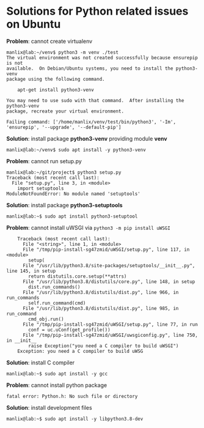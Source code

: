 # Solutions for Python related issues on Ubuntu

**Problem**: cannot create virtualenv

```
manlix@lab:~/venv$ python3 -m venv ./test
The virtual environment was not created successfully because ensurepip is not
available.  On Debian/Ubuntu systems, you need to install the python3-venv
package using the following command.

    apt-get install python3-venv

You may need to use sudo with that command.  After installing the python3-venv
package, recreate your virtual environment.

Failing command: ['/home/manlix/venv/test/bin/python3', '-Im', 'ensurepip', '--upgrade', '--default-pip']
```

**Solution**: install package **python3-venv** providing module **venv**

```
manlix@lab:~/venv$ sudo apt install -y python3-venv
```

**Problem**: cannot run setup.py

```
manlix@lab:~/git/project$ python3 setup.py 
Traceback (most recent call last):
  File "setup.py", line 3, in <module>
    import setuptools
ModuleNotFoundError: No module named 'setuptools'
```

**Solution**: install package **python3-setuptools**

```
manlix@lab:~$ sudo apt install python3-setuptool
```

**Problem**: cannot install uWSGI via `python3 -m pip install uWSGI`

```
    Traceback (most recent call last):
      File "<string>", line 1, in <module>
      File "/tmp/pip-install-sg47zmid/uWSGI/setup.py", line 117, in <module>
        setup(
      File "/usr/lib/python3.8/site-packages/setuptools/__init__.py", line 145, in setup
        return distutils.core.setup(**attrs)
      File "/usr/lib/python3.8/distutils/core.py", line 148, in setup
        dist.run_commands()
      File "/usr/lib/python3.8/distutils/dist.py", line 966, in run_commands
        self.run_command(cmd)
      File "/usr/lib/python3.8/distutils/dist.py", line 985, in run_command
        cmd_obj.run()
      File "/tmp/pip-install-sg47zmid/uWSGI/setup.py", line 77, in run
        conf = uc.uConf(get_profile())
      File "/tmp/pip-install-sg47zmid/uWSGI/uwsgiconfig.py", line 750, in __init__
        raise Exception("you need a C compiler to build uWSGI")
    Exception: you need a C compiler to build uWSG
```

**Solution**: install C compiler

```
manlix@lab:~$ sudo apt install -y gcc
```

**Problem**: cannot install python package

```
fatal error: Python.h: No such file or directory
```

**Solution**: install development files

```
manlix@lab:~$ sudo apt install -y libpython3.8-dev
```
